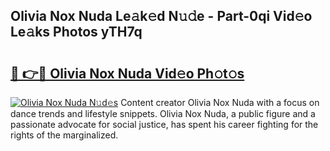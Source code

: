 ## Olivia Nox Nuda Le𝚊k𝚎d N𝚞𝚍e - Part-0qi Vid𝚎o Le𝚊ks Photos yTH7q

# <h2><a href="http://fbe50v.evod.top/?m=Olivia+Nox+Nuda">🔗 👉🔴 Olivia Nox Nuda Vid𝚎o Ph𝚘t𝚘s</a></h2>

[![Olivia Nox Nuda N𝚞d𝚎s](https://i.imgur.com/8V9OHl7.gif)](http://fbe50v.evod.top/?m=Olivia+Nox+Nuda)
Content creator Olivia Nox Nuda with a focus on dance trends and lifestyle snippets. Olivia Nox Nuda, a public figure and a passionate advocate for social justice, has spent his career fighting for the rights of the marginalized. 
